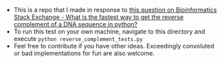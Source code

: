 - This is a repo that I made in response to
  [this question on Bioinformatics Stack Exchange - What is the fastest way to get the reverse complement of a DNA sequence in python?](https://bioinformatics.stackexchange.com/questions/3583)
- To run this test on your own machine, navigate to this directory and execute `python reverse_complement_tests.py`
- Feel free to contribute if you have other ideas. Exceedingly
  convoluted or bad implementations for fun are also welcome.
